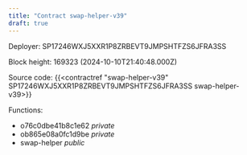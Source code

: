 ```yaml
---
title: "Contract swap-helper-v39"
draft: true
---
```

Deployer: SP17246WXJ5XXR1P8ZRBEVT9JMPSHTFZS6JFRA3SS


 



Block height: 169323 (2024-10-10T21:40:48.000Z)

Source code: {{<contractref "swap-helper-v39" SP17246WXJ5XXR1P8ZRBEVT9JMPSHTFZS6JFRA3SS swap-helper-v39>}}

Functions:

* o76c0dbe41b8c1e62 _private_
* ob865e08a0fc1d9be _private_
* swap-helper _public_
